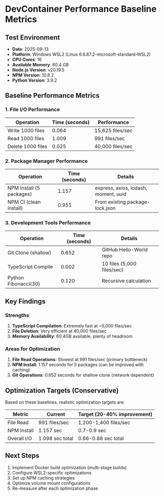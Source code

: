 # DevContainer Performance Baseline Metrics

## Test Environment
- **Date**: 2025-09-13
- **Platform**: Windows WSL2 (Linux 6.6.87.2-microsoft-standard-WSL2)
- **CPU Cores**: 16
- **Available Memory**: 60.4 GB
- **Node.js Version**: v20.19.5
- **NPM Version**: 10.8.2
- **Python Version**: 3.9.2

## Baseline Performance Metrics

### 1. File I/O Performance
| Operation | Time (seconds) | Performance |
|-----------|---------------|-------------|
| Write 1000 files | 0.064 | 15,625 files/sec |
| Read 1000 files | 1.009 | 991 files/sec |
| Delete 1000 files | 0.025 | 40,000 files/sec |

### 2. Package Manager Performance
| Operation | Time (seconds) | Details |
|-----------|---------------|---------|
| NPM Install (5 packages) | 1.157 | express, axios, lodash, moment, uuid |
| NPM CI (clean install) | 0.951 | From existing package-lock.json |

### 3. Development Tools Performance
| Operation | Time (seconds) | Details |
|-----------|---------------|---------|
| Git Clone (shallow) | 0.652 | GitHub Hello-World repo |
| TypeScript Compile | 0.002 | 10 files (5,000 files/sec) |
| Python Fibonacci(30) | 0.120 | Recursive calculation |

## Key Findings

### Strengths
1. **TypeScript Compilation**: Extremely fast at ~5,000 files/sec
2. **File Deletion**: Very efficient at 40,000 files/sec
3. **Memory Availability**: 60.4GB available, plenty of headroom

### Areas for Optimization
1. **File Read Operations**: Slowest at 991 files/sec (primary bottleneck)
2. **NPM Install**: 1.157 seconds for 5 packages (can be improved with caching)
3. **Git Operations**: 0.652 seconds for shallow clone (network dependent)

## Optimization Targets (Conservative)
Based on these baselines, realistic optimization targets are:

| Metric | Current | Target (20-40% improvement) |
|--------|---------|----------------------------|
| File Read | 991 files/sec | 1,200-1,400 files/sec |
| NPM Install | 1.157 sec | 0.7-0.9 sec |
| Overall I/O | 1.098 sec total | 0.66-0.88 sec total |

## Next Steps
1. Implement Docker build optimization (multi-stage builds)
2. Configure WSL2-specific optimizations
3. Set up NPM caching strategies
4. Optimize volume mount configurations
5. Re-measure after each optimization phase